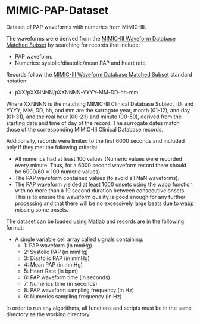 # MIMIC-PAP-Dataset
Dataset of PAP waveforms with numerics from MIMIC-III.

The waveforms were derived from the [MIMIC-III Waveform Database Matched Subset](https://www.physionet.org/physiobank/database/mimic3wdb/matched/) by searching for records that include:

* PAP waveform.
* Numerics: systolic/diastolic/mean PAP and heart rate.

Records follow the [MIMIC-III Waveform Database Matched Subset](https://www.physionet.org/physiobank/database/mimic3wdb/matched/) standard notation:

* pXX/pXXNNNN/pXXNNNN-YYYY-MM-DD-hh-mm

Where XXNNNN is the matching MIMIC-III Clinical Database Subject_ID, and YYYY, MM, DD, hh, and mm are the surrogate year, month (01-12), and day (01-31), and the real hour (00-23) and minute (00-59), derived from the starting date and time of day of the record. The surrogate dates match those of the corresponding MIMIC-III Clinical Database records.

Additionally, records were limited to the first 6000 seconds and included only if they met the following criteria:

* All numerics had at least 100 values (Numeric values were recorded every minute. Thus, for a 6000 second waveform record there should be 6000/60 = 100 numeric values).
* The PAP waveform contained values (to avoid all NaN waveforms).
* The PAP waveform yielded at least 1000 onsets using the [wabp](https://www.physionet.org/physiotools/matlab/wfdb-app-matlab/html/wabp.html) function with no more than a 10 second duration between consecutive onsets. This is to ensure the waveform quality is good enough for any further processing and that there will be no excessively large beats due to [wabp](https://www.physionet.org/physiotools/matlab/wfdb-app-matlab/html/wabp.html) missing some onsets.

The dataset can be loaded using Matlab and records are in the following format:

* A single variable cell array called signals containing:
  * 1: PAP waveform (in mmHg)
  * 2: Systolic PAP (in mmHg)
  * 3: Diastolic PAP (in mmHg)
  * 4: Mean PAP (in mmHg)
  * 5: Heart Rate (in bpm)
  * 6: PAP waveform time (in seconds)
  * 7: Numerics time (in seconds)
  * 8: PAP waveform sampling frequency (in Hz)
  * 9: Numerics sampling frequency (in Hz)
  
  
In order to run any algorithms, all functions and scripts must be in the same directory as the working directory
